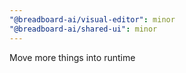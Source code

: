 ```yaml
---
"@breadboard-ai/visual-editor": minor
"@breadboard-ai/shared-ui": minor
---
```


Move more things into runtime
